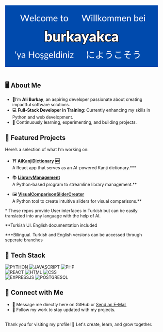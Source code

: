 <p align="center">
<img src="banner.png"></img>
</p>

<div style="display:flex;flex-direction:column;align-items:center">
<div>
<h2>🖥️ About Me </h2>

- 🌟I’m **Ali Burkay**, an aspiring developer passionate about creating impactful software solutions.  
- 💻 **Full-Stack Developer in Training**: Currently enhancing my skills in Python and web development.  
- 🌱 Continuously learning, experimenting, and building projects.  

<h2> 🔧 Featured Projects  </h2>

Here’s a selection of what I’m working on:  

- ⛩️ **[AiKanjiDictionary](https://github.com/burkayakca/AiKanjiDictionaryApp) 🆕** <br>
  A React app that serves as an AI-powered Kanji dictionary.***

- 📚 **[LibraryManagement](https://github.com/burkayakca/LibraryManagement)**  
  A Python-based program to streamline library management.**

- 🖼️ **[VisualComparisonSliderCreator](https://github.com/burkayakca/VisualComparisonSliderCreator)**  
  A Python tool to create intuitive sliders for visual comparisons.**  

<p>* These repos provide User interfaces in <bold>Turkish</bold> but can be easily translated into any language with the help of AI.</p>
    
<p>**Turkish UI. English documentation included</p>

<p>***Bilingual. Turkish and English versions can be accessed through seperate branches</p>

<h2> 🔨 Tech Stack </h2>

![PYTHON](https://img.shields.io/badge/Python-FFD43B?style=for-the-badge&logo=python&logoColor=blue) 
![JAVASCRIPT](https://img.shields.io/badge/JavaScript-323330?style=for-the-badge&logo=javascript&logoColor=F7DF1E)
![PHP](https://img.shields.io/badge/PHP-777BB4?style=for-the-badge&logo=php&logoColor=white)
<br> 
![REACT](https://img.shields.io/badge/React-20232A?style=for-the-badge&logo=react&logoColor=61DAFB)
![HTML](https://img.shields.io/badge/HTML5-E34F26?style=for-the-badge&logo=html5&logoColor=white)
![CSS](https://img.shields.io/badge/CSS3-1572B6?style=for-the-badge&logo=css3&logoColor=white)
<br> 
![EXPRESSJS](https://img.shields.io/badge/Express%20js-000000?style=for-the-badge&logo=express&logoColor=white)
![POSTGRESQL](https://img.shields.io/badge/PostgreSQL-316192?style=for-the-badge&logo=postgresql&logoColor=white)


<!-- ![]() -->
<!-- https://github.com/alexandresanlim/Badges4-README.md-Profile?tab=readme-ov-file#-languages- -->

## 🔗 Connect with Me  

- 💬 Message me directly here on GitHub or <a href="mailto:burkaykhan@gmail.com">Send an E-Mail</a>
- 👥 Follow my work to stay updated with my projects.  


<br>
Thank you for visiting my profile! 🎉 Let's create, learn, and grow together.  
<!---
burkayakca/burkayakca is a ✨ special ✨ repository because its `README.md` (this file) appears on your GitHub profile.
You can click the Preview link to take a look at your changes.
--->
